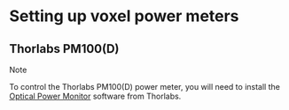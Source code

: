 # Setting up voxel power meters

## Thorlabs PM100(D)

> [!NOTE]
> To control the Thorlabs PM100(D) power meter, you will need to install the [Optical Power Monitor](https://www.thorlabs.com/software_pages/ViewSoftwarePage.cfm?Code=OPM) software from Thorlabs.